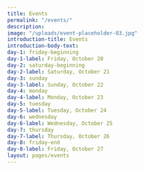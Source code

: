 ```yaml
---
title: Events
permalink: "/events/"
description: 
image: "/uploads/event-placeholder-03.jpg"
introduction-title: Events
introduction-body-text: 
day-1: friday-beginning
day-1-label: Friday, October 20
day-2: saturday-beginning
day-2-label: Saturday, October 21
day-3: sunday
day-3-label: Sunday, October 22
day-4: monday
day-4-label: Monday, October 23
day-5: tuesday
day-5-label: Tuesday, October 24
day-6: wednesday
day-6-label: Wednesday, October 25
day-7: thursday
day-7-label: Thursday, October 26
day-8: friday-end
day-8-label: Friday, October 27
layout: pages/events
---
```


